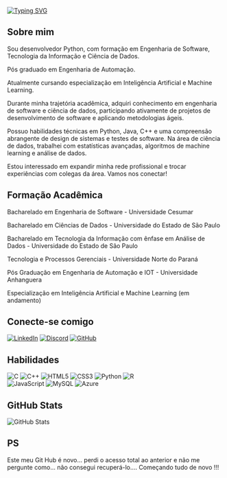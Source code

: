 [![Typing SVG](https://readme-typing-svg.demolab.com/?lines=Olá!+Sou+Julio+Assef+!+!+!; )](https://git.io/typing-svg)

## Sobre mim

Sou desenvolvedor Python, com formação em Engenharia de Software, Tecnologia da Informação e Ciência de Dados. 

Pós graduado em Engenharia de Automação.

Atualmente cursando especialização em Inteligência Artificial e Machine Learning.

Durante minha trajetória acadêmica, adquiri conhecimento em engenharia de software e ciência de dados, participando ativamente de projetos de desenvolvimento de software e aplicando metodologias ágeis.

Possuo habilidades técnicas em Python, Java, C++ e uma compreensão abrangente de design de sistemas e testes de software. Na área de ciência de dados, trabalhei com estatísticas avançadas, algoritmos de machine learning e análise de dados.

Estou interessado em expandir minha rede profissional e trocar experiências com colegas da área. Vamos nos conectar!
## Formação Acadêmica
Bacharelado em Engenharia de Software - Universidade Cesumar

Bacharelado em Ciências de Dados - Universidade do Estado de São Paulo

Bacharelado em Tecnologia da Informação com ênfase em Análise de Dados - Universidade do Estado de São Paulo

Tecnologia e Processos Gerenciais - Universidade Norte do Paraná 

Pós Graduação em Engenharia de Automação e IOT - Universidade Anhanguera

Especialização em Inteligência Artificial e Machine Learning (em andamento)
## Conecte-se comigo
[![LinkedIn](https://img.shields.io/badge/LinkedIn-0077B5?style=for-the-badge&logo=linkedin&logoColor=white)](https://www.linkedin.com/in/jclassef/)    [![Discord](https://img.shields.io/badge/Discord-7289DA?style=for-the-badge&logo=discord&logoColor=white)](https://discord.com/channels/@jclassef/) 
[![GitHub](https://img.shields.io/badge/GitHub-100000?style=for-the-badge&logo=github&logoColor=white)](https://github.com/jclassef)

## Habilidades
![C](https://img.shields.io/badge/C-00599C?style=for-the-badge&logo=c&logoColor=white)  ![C++](https://img.shields.io/badge/C%2B%2B-00599C?style=for-the-badge&logo=c%2B%2B&logoColor=white)    ![HTML5](https://img.shields.io/badge/HTML5-E34F26?style=for-the-badge&logo=html5&logoColor=white)  ![CSS3](https://img.shields.io/badge/CSS3-1572B6?style=for-the-badge&logo=css3&logoColor=white) ![Python](https://img.shields.io/badge/python-3670A0?style=for-the-badge&logo=python&logoColor=ffdd54) ![R](https://img.shields.io/badge/R-276DC3?style=for-the-badge&logo=r&logoColor=white)   
 ![JavaScript](https://img.shields.io/badge/JavaScript-F7DF1E?style=for-the-badge&logo=javascript&logoColor=black)      ![MySQL](https://img.shields.io/badge/MySQL-00000F?style=for-the-badge&logo=mysql&logoColor=white)   ![Azure](https://img.shields.io/badge/Azure-blue?style=for-the-badge&logo=microsoft%20azure&logoColor=blue&labelColor=FFFFFF&link=https%3A%2F%2Fimages.app.goo.gl%2FK7PN1jYJd57x4q7A8)


## GitHub Stats
![GitHub Stats](https://github-readme-stats.vercel.app/api?username=jclassef&theme=transparent&bg_color=000&border_color=30A3DC&show_icons=true&icon_color=30A3DC&title_color=E94D5F&text_color=FFF)

## PS
Este meu Git Hub é novo... perdi o acesso total ao anterior e não me pergunte como... não consegui recuperá-lo.... Começando tudo de novo !!!
